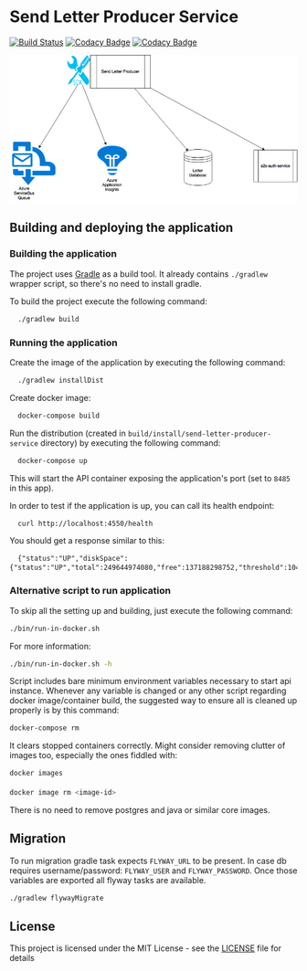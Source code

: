 # Send Letter Producer Service

[![Build Status](https://travis-ci.org/hmcts/send-letter-producer-service.svg?branch=master)](https://travis-ci.org/hmcts/send-letter-producer-service)
[![Codacy Badge](https://api.codacy.com/project/badge/Grade/2f78908ffd7f404da2c7d3c855809ac0)](https://www.codacy.com/app/HMCTS/send-letter-producer-service)
[![Codacy Badge](https://api.codacy.com/project/badge/Coverage/2f78908ffd7f404da2c7d3c855809ac0)](https://www.codacy.com/app/HMCTS/send-letter-producer-service)

![Diagram](/doc/arch/diagram.png)

## Building and deploying the application

### Building the application

The project uses [Gradle](https://gradle.org) as a build tool. It already contains
`./gradlew` wrapper script, so there's no need to install gradle.

To build the project execute the following command:

```bash
  ./gradlew build
```

### Running the application

Create the image of the application by executing the following command:

```bash
  ./gradlew installDist
```

Create docker image:

```bash
  docker-compose build
```

Run the distribution (created in `build/install/send-letter-producer-service` directory)
by executing the following command:

```bash
  docker-compose up
```

This will start the API container exposing the application's port
(set to `8485` in this app).

In order to test if the application is up, you can call its health endpoint:

```bash
  curl http://localhost:4550/health
```

You should get a response similar to this:

```
  {"status":"UP","diskSpace":{"status":"UP","total":249644974080,"free":137188298752,"threshold":10485760}}
```

### Alternative script to run application

To skip all the setting up and building, just execute the following command:

```bash
./bin/run-in-docker.sh
```

For more information:

```bash
./bin/run-in-docker.sh -h
```

Script includes bare minimum environment variables necessary to start api instance. Whenever any variable is changed or any other script regarding docker image/container build, the suggested way to ensure all is cleaned up properly is by this command:

```bash
docker-compose rm
```

It clears stopped containers correctly. Might consider removing clutter of images too, especially the ones fiddled with:

```bash
docker images

docker image rm <image-id>
```

There is no need to remove postgres and java or similar core images.

## Migration

To run migration gradle task expects `FLYWAY_URL` to be present. In case db requires username/password: `FLYWAY_USER` and `FLYWAY_PASSWORD`. Once those variables are exported all flyway tasks are available.

```bash
./gradlew flywayMigrate
```

## License

This project is licensed under the MIT License - see the [LICENSE](LICENSE) file for details
